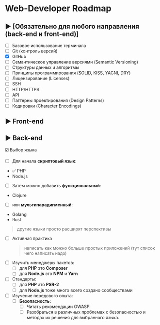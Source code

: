 # Web-Developer Roadmap

##  :arrow_forward: [**Обязательно для любого направления (back-end и front-end)**]
- [ ] Базовое использование терминала
- [ ] Git (контроль версий)
- [X] GitHub
- [ ] Семантическое управление версиями (Semantic Versioning)
- [ ] Структуры данных и алгоритмы
- [ ] Принципы программирования (SOLID, KISS, YAGNI, DRY)
- [ ] Лицензирование (Licenses)
- [ ] SSH
- [ ] HTTP/HTTPS
- [ ] API
- [ ] Паттерны проектирования (Design Patterns)
- [ ] Кодировки (Character Encodings)

## :arrow_forward: Front-end

## :arrow_forward: Back-end
:ballot_box_with_check: Выбор языка
  - [ ] Для начала **скриптовый язык**:
  - :white_check_mark: PHP
  - Node.js
  - [ ] Затем можно добавить **функциональный**:
  - Clojure
  - [ ] или **мультипарадигменный**:
  - Golang
  - Rust
  > другие языки просто расширят перспективы
- [ ] Активная практика
  > написать как можно больше простых приложений
  > (тут список чего написать надо)
- [ ] Изучить менеджеры пакетов:
  - [ ] для **PHP** это **Composer**
  - [ ] для **Node.js** это **NPM** и **Yarn**
- [ ] Стандарты:
  - [ ] для **PHP** это **PSR-2**
  - [ ] для **Node.js** тоже много всего создано сообществами
- [ ] Изучение передового опыта:  
  - [ ] **Безопасность:**
    - [ ] Читать рекомендации OWASP.
    - [ ] Разобраться в различных проблемах с безопасностью и методах их решения для выбранного языка.

